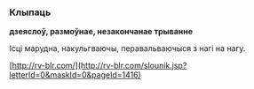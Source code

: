 ### Клыпаць
**дзеяслоў, размоўнае, незакончанае трыванне**

Ісці марудна, накульгваючы, перавальваючыся з нагі на нагу.

<a rel="author">[http://rv-blr.com/](http://rv-blr.com/slounik.jsp?letterId=0&maskId=0&pageId=1416)</a>
